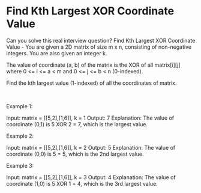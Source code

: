 # Find Kth Largest XOR Coordinate Value

Can you solve this real interview question? Find Kth Largest XOR Coordinate Value - You are given a 2D matrix of size m x n, consisting of non-negative integers. You are also given an integer k.

The value of coordinate (a, b) of the matrix is the XOR of all matrix[i][j] where 0 <= i <= a < m and 0 <= j <= b < n (0-indexed).

Find the kth largest value (1-indexed) of all the coordinates of matrix.

 

Example 1:


Input: matrix = [[5,2],[1,6]], k = 1
Output: 7
Explanation: The value of coordinate (0,1) is 5 XOR 2 = 7, which is the largest value.


Example 2:


Input: matrix = [[5,2],[1,6]], k = 2
Output: 5
Explanation: The value of coordinate (0,0) is 5 = 5, which is the 2nd largest value.


Example 3:


Input: matrix = [[5,2],[1,6]], k = 3
Output: 4
Explanation: The value of coordinate (1,0) is 5 XOR 1 = 4, which is the 3rd largest value.
